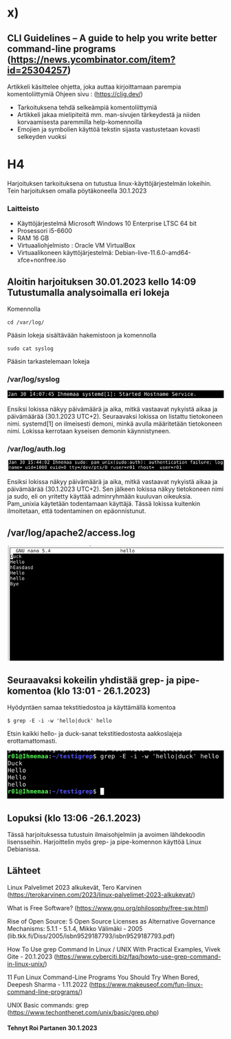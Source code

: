 # x)

 
 
 
 
## 	CLI Guidelines – A guide to help you write better command-line programs (https://news.ycombinator.com/item?id=25304257)

  Artikkeli käsittelee ohjetta, joka auttaa kirjoittamaan parempia komentoliittymiä Ohjeen sivu : (https://clig.dev/)
 
* Tarkoituksena tehdä selkeämpiä komentoliittymiä
* Artikkeli jakaa mielipiteitä mm. man-sivujen tärkeydestä ja niiden korvaamisesta paremmilla help-komennoilla
* Emojien ja symbolien käyttöä tekstin sijasta vastustetaan kovasti selkeyden vuoksi


 # H4
 Harjoituksen tarkoituksena on tutustua linux-käyttöjärjestelmän lokeihin. Tein harjoituksen omalla pöytäkoneella 30.1.2023
 

 
 
### Laitteisto
 
* Käyttöjärjestelmä	Microsoft Windows 10 Enterprise LTSC 64 bit
* Prosessori i5-6600
* RAM 16 GB
* Virtuaaliohjelmisto : Oracle VM VirtualBox
* Virtuaalikoneen käyttöjärjestelmä: Debian-live-11.6.0-amd64-xfce+nonfree.iso





## Aloitin harjoituksen 30.01.2023 kello 14:09 Tutustumalla analysoimalla eri lokeja

Komennolla

    cd /var/log/
    
 Pääsin lokeja sisältävään hakemistoon ja komennolla 
 
    sudo cat syslog
    
    
 Pääsin tarkastelemaan lokeja



### /var/log/syslog 

 ![Add file: Upload](/ss/syslog.PNG)
 
Ensiksi lokissa näkyy päivämäärä ja aika, mitkä vastaavat nykyistä aikaa ja päivämäärää (30.1.2023 UTC+2). Seuraavaksi lokissa on listattu tietokoneen nimi. systemd[1] on ilmeisesti demoni, minkä avulla määritetään tietokoneen nimi. Lokissa kerrotaan kyseisen demonin käynnistyneen.
 
  

### /var/log/auth.log
  
![Add file: Upload](/ss/authlog.PNG) 

Ensiksi lokissa näkyy päivämäärä ja aika, mitkä vastaavat nykyistä aikaa ja päivämäärää (30.1.2023 UTC+2). Sen jälkeen lokissa näkyy tietokoneen nimi ja sudo, eli on yritetty käyttää adminryhmään kuuluvan oikeuksia. Pam_unixia käytetään todentamaan käyttäjä. Tässä lokissa kuitenkin ilmoitetaan, että todentaminen on epäonnistunut.
 

 ## /var/log/apache2/access.log
 
  
  ![Add file: Upload](/ss/hellogrep.PNG)
  

  


## Seuraavaksi kokeilin yhdistää grep- ja pipe-komentoa (klo 13:01 - 26.1.2023)

Hyödyntäen samaa tekstitiedostoa ja käyttämällä komentoa

    $ grep -E -i -w 'hello|duck' hello

  Etsin kaikki hello- ja duck-sanat tekstitiedostosta aakkoslajeja erottamattomasti.
  
  ![Add file: Upload](/ss/pipe.PNG)




 ## Lopuksi (klo 13:06 -26.1.2023)
 
 Tässä harjoituksessa tutustuin ilmaisohjelmiin ja avoimen lähdekoodin lisensseihin. Harjoittelin myös grep- ja pipe-komennon käyttöä Linux Debianissa.
 
## Lähteet

Linux Palvelimet 2023 alkukevät, Tero Karvinen (https://terokarvinen.com/2023/linux-palvelimet-2023-alkukevat/)

What is Free Software? (https://www.gnu.org/philosophy/free-sw.html)

Rise of Open Source: 5 Open Source Licenses as Alternative Governance Mechanisms: 5.1.1 - 5.1.4, Mikko Välimäki - 2005 (lib.tkk.fi/Diss/2005/isbn9529187793/isbn9529187793.pdf)

How To Use grep Command In Linux / UNIX With Practical Examples,  Vivek Gite - 20.1.2023 (https://www.cyberciti.biz/faq/howto-use-grep-command-in-linux-unix/)

11 Fun Linux Command-Line Programs You Should Try When Bored, Deepesh Sharma - 1.11.2022 (https://www.makeuseof.com/fun-linux-command-line-programs/)

UNIX Basic commands: grep (https://www.techonthenet.com/unix/basic/grep.php)



#### Tehnyt Roi Partanen 30.1.2023
